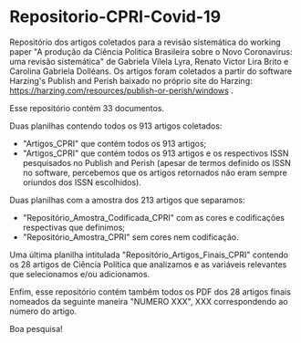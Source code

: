 # Repositorio-CPRI-Covid-19

Repositório dos artigos coletados para a revisão sistemática do working paper "A produção da Ciência Politica Brasileira sobre o Novo Coronavírus: uma revisão sistemática" de Gabriela Vilela Lyra, Renato Victor Lira Brito e Carolina Gabriela Dolléans. Os artigos foram coletados a partir do software Harzing's Publish and Perish baixado no próprio site do Harzing: https://harzing.com/resources/publish-or-perish/windows .

Esse repositório contém 33 documentos. 

Duas planilhas contendo todos os 913 artigos coletados:
- "Artigos_CPRI" que contém todos os 913 artigos;
- "Artigos_CPRI" que contém todos os 913 artigos e os respectivos ISSN pesquisados no Publish and Perish (apesar de termos definido os ISSN no software, percebemos que os artigos retornados não eram sempre oriundos dos ISSN escolhidos).

Duas planilhas com a amostra dos 213 artigos que separamos:
- "Repositório_Amostra_Codificada_CPRI" com as cores e codificações respectivas que definimos;
- "Repositório_Amostra_CPRI" sem cores nem codificação. 

Uma última planilha intitulada "Repositório_Artigos_Finais_CPRI" contendo os 28 artigos de Ciência Política que analizamos e as variáveis relevantes que selecionamos e/ou adicionamos. 

Enfim, esse repositório contém também todos os PDF dos 28 artigos finais nomeados da seguinte maneira "NUMERO XXX", XXX correspondendo ao número do artigo.


Boa pesquisa!
